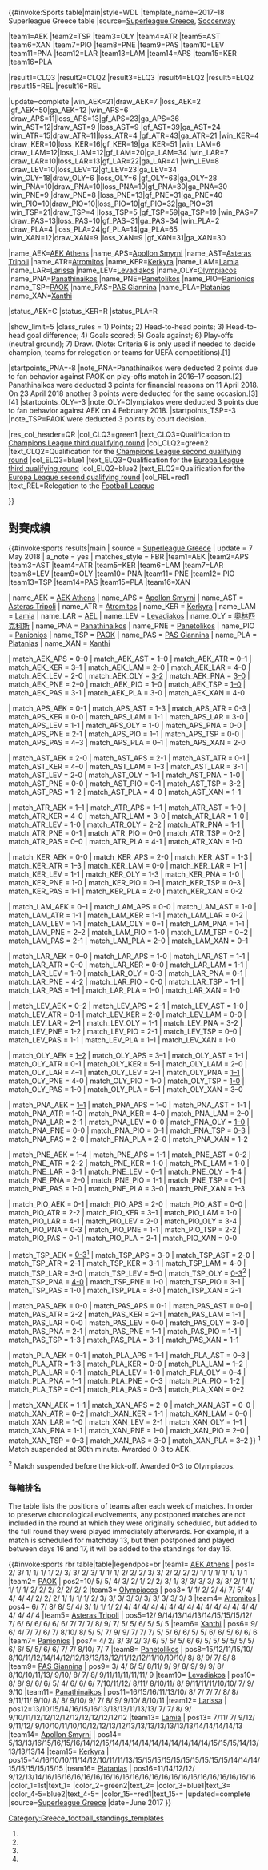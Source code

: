 <noinclude></noinclude>  </noinclude>{{\#invoke:Sports table|main|style=WDL |template_name=2017–18 Superleague Greece table |source=[Superleague Greece](http://superleaguegreece.net/en/scoreboard/2017-2018-superleague-70), [Soccerway](https://int.soccerway.com/national/greece/super-league/20172018/regular-season/r42568/)

|team1=AEK |team2=TSP |team3=OLY |team4=ATR |team5=AST |team6=XAN |team7=PIO |team8=PNE |team9=PAS |team10=LEV |team11=PNA |team12=LAR |team13=LAM |team14=APS |team15=KER |team16=PLA

|result1=CLQ3 |result2=CLQ2 |result3=ELQ3 |result4=ELQ2 |result5=ELQ2 |result15=REL |result16=REL

|update=complete |win_AEK=21|draw_AEK=7 |loss_AEK=2 |gf_AEK=50|ga_AEK=12 |win_APS=6 |draw_APS=11|loss_APS=13|gf_APS=23|ga_APS=36 |win_AST=12|draw_AST=9 |loss_AST=9 |gf_AST=39|ga_AST=24 |win_ATR=15|draw_ATR=11|loss_ATR=4 |gf_ATR=43|ga_ATR=21 |win_KER=4 |draw_KER=10|loss_KER=16|gf_KER=19|ga_KER=51 |win_LAM=6 |draw_LAM=12|loss_LAM=12|gf_LAM=20|ga_LAM=34 |win_LAR=7 |draw_LAR=10|loss_LAR=13|gf_LAR=22|ga_LAR=41 |win_LEV=8 |draw_LEV=10|loss_LEV=12|gf_LEV=23|ga_LEV=34 |win_OLY=18|draw_OLY=6 |loss_OLY=6 |gf_OLY=63|ga_OLY=28 |win_PNA=10|draw_PNA=10|loss_PNA=10|gf_PNA=30|ga_PNA=30 |win_PNE=9 |draw_PNE=8 |loss_PNE=13|gf_PNE=31|ga_PNE=40 |win_PIO=10|draw_PIO=10|loss_PIO=10|gf_PIO=32|ga_PIO=31 |win_TSP=21|draw_TSP=4 |loss_TSP=5 |gf_TSP=59|ga_TSP=19 |win_PAS=7 |draw_PAS=13|loss_PAS=10|gf_PAS=31|ga_PAS=34 |win_PLA=2 |draw_PLA=4 |loss_PLA=24|gf_PLA=14|ga_PLA=65 |win_XAN=12|draw_XAN=9 |loss_XAN=9 |gf_XAN=31|ga_XAN=30

|name_AEK=[AEK Athens](https://zh.wikipedia.org/wiki/AEK_Athens_F.C. "wikilink") |name_APS=[Apollon Smyrni](https://zh.wikipedia.org/wiki/Apollon_Smyrni_F.C. "wikilink") |name_AST=[Asteras Tripoli](https://zh.wikipedia.org/wiki/Asteras_Tripoli_F.C. "wikilink") |name_ATR=[Atromitos](https://zh.wikipedia.org/wiki/Atromitos_F.C. "wikilink") |name_KER=[Kerkyra](https://zh.wikipedia.org/wiki/PAE_Kerkyra "wikilink") |name_LAM=[Lamia](https://zh.wikipedia.org/wiki/Lamia_F.C. "wikilink") |name_LAR=[Larissa](https://zh.wikipedia.org/wiki/Athlitiki_Enosi_Larissa_F.C. "wikilink") |name_LEV=[Levadiakos](https://zh.wikipedia.org/wiki/Levadiakos_F.C. "wikilink") |name_OLY=[Olympiacos](https://zh.wikipedia.org/wiki/Olympiacos_F.C. "wikilink") |name_PNA=[Panathinaikos](https://zh.wikipedia.org/wiki/Panathinaikos_F.C. "wikilink") |name_PNE=[Panetolikos](https://zh.wikipedia.org/wiki/Panetolikos_F.C. "wikilink") |name_PIO=[Panionios](https://zh.wikipedia.org/wiki/Panionios_F.C. "wikilink") |name_TSP=[PAOK](https://zh.wikipedia.org/wiki/PAOK_FC "wikilink") |name_PAS=[PAS Giannina](https://zh.wikipedia.org/wiki/PAS_Giannina_F.C. "wikilink") |name_PLA=[Platanias](https://zh.wikipedia.org/wiki/Platanias_F.C. "wikilink") |name_XAN=[Xanthi](https://zh.wikipedia.org/wiki/Xanthi_F.C. "wikilink")

|status_AEK=C |status_KER=R |status_PLA=R

|show_limit=5 |class_rules = 1) Points; 2) Head-to-head points; 3) Head-to-head goal difference; 4) Goals scored; 5) Goals against; 6) Play-offs (neutral ground); 7) Draw.
(Note: Criteria 6 is only used if needed to decide champion, teams for relegation or teams for UEFA competitions).\[1\]

|startpoints_PNA=-8 |note_PNA=Panathinaikos were deducted 2 points due to fan behavior against PAOK on play-offs match in 2016–17 season.\[2\]
Panathinaikos were deducted 3 points for financial reasons on 11 April 2018. On 23 April 2018 another 3 points were deducted for the same occasion.\[3\]\[4\] |startpoints_OLY=-3 |note_OLY=Olympiakos were deducted 3 points due to fan behavior against AEK on 4 February 2018. |startpoints_TSP=-3 |note_TSP=PAOK were deducted 3 points by court decision.

|res_col_header=QR |col_CLQ3=green1 |text_CLQ3=Qualification to [Champions League third qualifying round](https://zh.wikipedia.org/wiki/2018–19_UEFA_Champions_League#Third_qualifying_round "wikilink") |col_CLQ2=green2 |text_CLQ2=Qualification for the [Champions League second qualifying round](https://zh.wikipedia.org/wiki/2018–19_UEFA_Champions_League#Second_qualifying_round "wikilink") |col_ELQ3=blue1 |text_ELQ3=Qualification for the [Europa League third qualifying round](https://zh.wikipedia.org/wiki/2018–19_UEFA_Europa_League#Third_qualifying_round "wikilink") |col_ELQ2=blue2 |text_ELQ2=Qualification for the [Europa League second qualifying round](https://zh.wikipedia.org/wiki/2018–19_UEFA_Europa_League#Second_qualifying_round "wikilink") |col_REL=red1 |text_REL=Relegation to the [Football League](https://zh.wikipedia.org/wiki/2018–19_Football_League_\(Greece\) "wikilink")

}}<noinclude>  </noinclude>

## 對賽成績

{{\#invoke:sports results|main | source = [Superleague Greece](http://www.superleaguegreece.net/en/schedule/2017-2018-16) | update = 7 May 2018 | a_note = yes | matches_style = FBR |team1=AEK |team2=APS |team3=AST |team4=ATR |team5=KER |team6=LAM |team7=LAR |team8=LEV |team9=OLY |team10= PNA |team11= PNE |team12= PIO |team13=TSP |team14=PAS |team15=PLA |team16=XAN

| name_AEK = [AEK Athens](https://zh.wikipedia.org/wiki/AEK雅典 "wikilink") | name_APS = [Apollon Smyrni](https://zh.wikipedia.org/wiki/Apollon_Smyrni_F.C. "wikilink") | name_AST = [Asteras Tripoli](https://zh.wikipedia.org/wiki/Asteras_Tripoli_F.C. "wikilink") | name_ATR = [Atromitos](https://zh.wikipedia.org/wiki/Atromitos_F.C. "wikilink") | name_KER = [Kerkyra](https://zh.wikipedia.org/wiki/PAE_Kerkyra "wikilink") | name_LAM = [Lamia](https://zh.wikipedia.org/wiki/Lamia_F.C. "wikilink") | name_LAR = [AEL](https://zh.wikipedia.org/wiki/Athlitiki_Enosi_Larissa_F.C. "wikilink") | name_LEV = [Levadiakos](https://zh.wikipedia.org/wiki/Levadiakos_F.C. "wikilink") | name_OLY = [奧林匹克科斯](https://zh.wikipedia.org/wiki/奧林匹克科斯足球俱樂部 "wikilink") | name_PNA = [Panathinaikos](https://zh.wikipedia.org/wiki/Panathinaikos_F.C. "wikilink") | name_PNE = [Panetolikos](https://zh.wikipedia.org/wiki/Panetolikos_F.C. "wikilink") | name_PIO = [Panionios](https://zh.wikipedia.org/wiki/Panionios_G.S.S. "wikilink") | name_TSP = [PAOK](https://zh.wikipedia.org/wiki/PAOK_FC "wikilink") | name_PAS = [PAS Giannina](https://zh.wikipedia.org/wiki/PAS_Giannina_F.C. "wikilink") | name_PLA = [Platanias](https://zh.wikipedia.org/wiki/Platanias_F.C. "wikilink") | name_XAN = [Xanthi](https://zh.wikipedia.org/wiki/Xanthi_F.C. "wikilink")

| match_AEK_APS = 0–0 | match_AEK_AST = 1–0 | match_AEK_ATR = 0–1 | match_AEK_KER = 3–1 | match_AEK_LAM = 2–0 | match_AEK_LAR = 4–0 | match_AEK_LEV = 2-0 | match_AEK_OLY = [3-2](https://zh.wikipedia.org/wiki/Olympiacos–A.E.K._rivalry "wikilink") | match_AEK_PNA = [3–0](https://zh.wikipedia.org/wiki/A.E.K.–Panathinaikos_rivalry "wikilink") | match_AEK_PNE = 2–0 | match_AEK_PIO = 1–0 | match_AEK_TSP = [1–0](https://zh.wikipedia.org/wiki/Double-headed_eagles_derby "wikilink") | match_AEK_PAS = 3-1 | match_AEK_PLA = 3-0 | match_AEK_XAN = 4-0

| match_APS_AEK = 0-1 | match_APS_AST = 1-3 | match_APS_ATR = 0-3 | match_APS_KER = 0-0 | match_APS_LAM = 1-1 | match_APS_LAR = 3-0 | match_APS_LEV = 1-1 | match_APS_OLY = 1-0 | match_APS_PNA = 0-0 | match_APS_PNE = 2-1 | match_APS_PIO = 1–1 | match_APS_TSP = 0-0 | match_APS_PAS = 4–3 | match_APS_PLA = 0–1 | match_APS_XAN = 2-0

| match_AST_AEK = 2-0 | match_AST_APS = 2-1 | match_AST_ATR = 0-1 | match_AST_KER = 4–0 | match_AST_LAM = 1–3 | match_AST_LAR = 3-1 | match_AST_LEV = 2-0 | match_AST_OLY = 1-1 | match_AST_PNA = 1-0 | match_AST_PNE = 0-0 | match_AST_PIO = 0-1 | match_AST_TSP = 3-2 | match_AST_PAS = 1–2 | match_AST_PLA = 4-0 | match_AST_XAN = 1-1

| match_ATR_AEK = 1–1 | match_ATR_APS = 1–1 | match_ATR_AST = 1-0 | match_ATR_KER = 4-0 | match_ATR_LAM = 3–0 | match_ATR_LAR = 1-0 | match_ATR_LEV = 1-0 | match_ATR_OLY = 2–2 | match_ATR_PNA = 1-1 | match_ATR_PNE = 0-1 | match_ATR_PIO = 0–0 | match_ATR_TSP = 0-2 | match_ATR_PAS = 0–0 | match_ATR_PLA = 4-1 | match_ATR_XAN = 1-0

| match_KER_AEK = 0-0 | match_KER_APS = 2-0 | match_KER_AST = 1-3 | match_KER_ATR = 1–3 | match_KER_LAM = 0-0 | match_KER_LAR = 1–1 | match_KER_LEV = 1-1 | match_KER_OLY = 1-3 | match_KER_PNA = 1-0 | match_KER_PNE = 1-0 | match_KER_PIO = 0–1 | match_KER_TSP = 0–3 | match_KER_PAS = 1-1 | match_KER_PLA = 2-0 | match_KER_XAN = 0-2

| match_LAM_AEK = 0–1 | match_LAM_APS = 0-0 | match_LAM_AST = 1-0 | match_LAM_ATR = 1-1 | match_LAM_KER = 1-1 | match_LAM_LAR = 0-2 | match_LAM_LEV = 1-1 | match_LAM_OLY = 0−1 | match_LAM_PNA = 1-1 | match_LAM_PNE = 2–2 | match_LAM_PIO = 1-0 | match_LAM_TSP = 0−2 | match_LAM_PAS = 2-1 | match_LAM_PLA = 2-0 | match_LAM_XAN = 0–1

| match_LAR_AEK = 0–0 | match_LAR_APS = 1-0 | match_LAR_AST = 1-1 | match_LAR_ATR = 0–0 | match_LAR_KER = 0-0 | match_LAR_LAM = 1-1 | match_LAR_LEV = 1–0 | match_LAR_OLY = 0–3 | match_LAR_PNA = 0-1 | match_LAR_PNE = 4-2 | match_LAR_PIO = 0-0 | match_LAR_TSP = 1–1 | match_LAR_PAS = 1–1 | match_LAR_PLA = 1–0 | match_LAR_XAN = 1-0

| match_LEV_AEK = 0–2 | match_LEV_APS = 2-1 | match_LEV_AST = 1-0 | match_LEV_ATR = 0-1 | match_LEV_KER = 2-0 | match_LEV_LAM = 0-0 | match_LEV_LAR = 2–1 | match_LEV_OLY = 1-1 | match_LEV_PNA = 3-2 | match_LEV_PNE = 1-2 | match_LEV_PIO = 2-1 | match_LEV_TSP = 0–0 | match_LEV_PAS = 1-1 | match_LEV_PLA = 1–1 | match_LEV_XAN = 1-0

| match_OLY_AEK = [1–2](https://zh.wikipedia.org/wiki/Olympiacos–A.E.K._rivalry "wikilink") | match_OLY_APS = 3–1 | match_OLY_AST = 1-1 | match_OLY_ATR = 0-1 | match_OLY_KER = 5-1 | match_OLY_LAM = 2–0 | match_OLY_LAR = 4–1 | match_OLY_LEV = 2-1 | match_OLY_PNA = [1–1](https://zh.wikipedia.org/wiki/Derby_of_the_eternal_enemies "wikilink") | match_OLY_PNE = 4-0 | match_OLY_PIO = 1-0 | match_OLY_TSP = [1-0](https://zh.wikipedia.org/wiki/Olympiacos–PAOK_rivalry "wikilink") | match_OLY_PAS = 1-0 | match_OLY_PLA = 5–1 | match_OLY_XAN = 3–0

| match_PNA_AEK = [1–1](https://zh.wikipedia.org/wiki/A.E.K.–Panathinaikos_rivalry "wikilink") | match_PNA_APS = 1–0 | match_PNA_AST = 1-1 | match_PNA_ATR = 1-0 | match_PNA_KER = 4–0 | match_PNA_LAM = 2–0 | match_PNA_LAR = 2-1 | match_PNA_LEV = 0-0 | match_PNA_OLY = [1–0](https://zh.wikipedia.org/wiki/Derby_of_the_eternal_enemies "wikilink") | match_PNA_PNE = 0-0 | match_PNA_PIO = 0–1 | match_PNA_TSP = [0-3](https://zh.wikipedia.org/wiki/Panathinaikos-PAOK_rivalry "wikilink") | match_PNA_PAS = 2–0 | match_PNA_PLA = 2–0 | match_PNA_XAN = 1-2

| match_PNE_AEK = 1–4 | match_PNE_APS = 1-1 | match_PNE_AST = 0-2 | match_PNE_ATR = 2–2 | match_PNE_KER = 1-0 | match_PNE_LAM = 1-0 | match_PNE_LAR = 3-1 | match_PNE_LEV = 0–1 | match_PNE_OLY = 1-4 | match_PNE_PNA = 2–0 | match_PNE_PIO = 1-1 | match_PNE_TSP = 0–1 | match_PNE_PAS = 1-0 | match_PNE_PLA = 3–0 | match_PNE_XAN = 1–3

| match_PIO_AEK = 0-1 | match_PIO_APS = 2-0 | match_PIO_AST = 0–0 | match_PIO_ATR = 2-2 | match_PIO_KER = 3–1 | match_PIO_LAM = 1-0 | match_PIO_LAR = 4-1 | match_PIO_LEV = 2-0 | match_PIO_OLY = 3-4 | match_PIO_PNA = 0-3 | match_PIO_PNE = 1-1 | match_PIO_TSP = 2-2 | match_PIO_PAS = 0-1 | match_PIO_PLA = 2-1 | match_PIO_XAN = 0-0

| match_TSP_AEK = [0-3<sup>1</sup>](https://zh.wikipedia.org/wiki/Double-headed_eagles_derby "wikilink") | match_TSP_APS = 3-0 | match_TSP_AST = 2-0 | match_TSP_ATR = 2-1 | match_TSP_KER = 3-1 | match_TSP_LAM = 4-0 | match_TSP_LAR = 3-0 | match_TSP_LEV = 5–0 | match_TSP_OLY = [0-3<sup>2</sup>](https://zh.wikipedia.org/wiki/Olympiacos–PAOK_rivalry "wikilink") | match_TSP_PNA = [4-0](https://zh.wikipedia.org/wiki/Panathinaikos-PAOK_rivalry "wikilink") | match_TSP_PNE = 1-0 | match_TSP_PIO = 3-1 | match_TSP_PAS = 1-0 | match_TSP_PLA = 3-0 | match_TSP_XAN = 2-1

| match_PAS_AEK = 0-0 | match_PAS_APS = 0-1 | match_PAS_AST = 0–0 | match_PAS_ATR = 2-2 | match_PAS_KER = 2–1 | match_PAS_LAM = 1-1 | match_PAS_LAR = 0-0 | match_PAS_LEV = 0–0 | match_PAS_OLY = 3-0 | match_PAS_PNA = 2-1 | match_PAS_PNE = 1–1 | match_PAS_PIO = 1-1 | match_PAS_TSP = 1-3 | match_PAS_PLA = 3-1 | match_PAS_XAN = 1-1

| match_PLA_AEK = 0-1 | match_PLA_APS = 1–1 | match_PLA_AST = 0–3 | match_PLA_ATR = 1-3 | match_PLA_KER = 0–0 | match_PLA_LAM = 1–2 | match_PLA_LAR = 0-1 | match_PLA_LEV = 1-0 | match_PLA_OLY = 0–4 | match_PLA_PNA = 1–1 | match_PLA_PNE = 0–3 | match_PLA_PIO = 1-2 | match_PLA_TSP = 0–1 | match_PLA_PAS = 0–3 | match_PLA_XAN = 0–2

| match_XAN_AEK = 1-1 | match_XAN_APS = 2–0 | match_XAN_AST = 0-0 | match_XAN_ATR = 0–2 | match_XAN_KER = 1-1 | match_XAN_LAM = 0–0 | match_XAN_LAR = 1-0 | match_XAN_LEV = 2-1 | match_XAN_OLY = 1–1 | match_XAN_PNA = 1-1 | match_XAN_PNE = 1–0 | match_XAN_PIO = 2–0 | match_XAN_TSP = 0–3 | match_XAN_PAS = 3-0 | match_XAN_PLA = 3–2 }} <sup>1</sup> Match suspended at 90th minute. Awarded 0–3 to AEK.

<sup>2</sup> Match suspended before the kick-off. Awarded 0–3 to Olympiacos.

### 每輪排名

The table lists the positions of teams after each week of matches. In order to preserve chronological evolvements, any postponed matches are not included in the round at which they were originally scheduled, but added to the full round they were played immediately afterwards. For example, if a match is scheduled for matchday 13, but then postponed and played between days 16 and 17, it will be added to the standings for day 16.

{{\#invoke:sports rbr table|table|legendpos=br |team1= [AEK Athens](https://zh.wikipedia.org/wiki/AEK_Athens_F.C. "wikilink") | pos1= 2/ 3/ 1/ 1/ 1/ 1/ 2/ 3/ 3/ 2/ 3/ 1/ 1/ 1/ 2/ 2/ 2/ 3/ 3/ 2/ 2/ 2/ 2/ 1/ 1/ 1/ 1/ 1/ 1/ 1 |team2= [PAOK](https://zh.wikipedia.org/wiki/PAOK_FC "wikilink") | pos2=10/ 5/ 5/ 4/ 3/ 2/ 1/ 2/ 2/ 3/ 1/ 3/ 3/ 3/ 3/ 3/ 3/ 2/ 1/ 1/ 1/ 1/ 1/ 2/ 2/ 2/ 2/ 2/ 2/ 2 |team3= [Olympiacos](https://zh.wikipedia.org/wiki/Olympiacos_F.C. "wikilink") | pos3= 1/ 1/ 2/ 2/ 4/ 7/ 5/ 4/ 4/ 4/ 4/ 2/ 2/ 2/ 1/ 1/ 1/ 1/ 2/ 3/ 3/ 3/ 3/ 3/ 3/ 3/ 3/ 3/ 3/ 3 |team4= [Atromitos](https://zh.wikipedia.org/wiki/Atromitos_F.C. "wikilink") | pos4= 6/ 7/ 8/ 8/ 5/ 4/ 3/ 1/ 1/ 1/ 2/ 4/ 4/ 4/ 4/ 4/ 4/ 4/ 4/ 4/ 4/ 4/ 4/ 4/ 4/ 4/ 4/ 4/ 4/ 4 |team5= [Asteras Tripoli](https://zh.wikipedia.org/wiki/Asteras_Tripoli_F.C. "wikilink") | pos5=12/ 9/14/13/14/13/14/15/15/15/12/ 7/ 6/ 6/ 6/ 6/ 6/ 6/ 7/ 7/ 7/ 8/ 9/ 7/ 5/ 5/ 6/ 5/ 5/ 5 |team6= [Xanthi](https://zh.wikipedia.org/wiki/Xanthi_F.C. "wikilink") | pos6= 9/ 6/ 4/ 7/ 7/ 6/ 7/ 8/10/ 8/ 5/ 5/ 7/ 9/ 9/ 7/ 7/ 7/ 5/ 5/ 6/ 6/ 5/ 5/ 6/ 6/ 5/ 6/ 6/ 6 |team7= [Panionios](https://zh.wikipedia.org/wiki/Panionios_G.S.S. "wikilink") | pos7= 4/ 2/ 3/ 3/ 2/ 3/ 6/ 5/ 5/ 5/ 6/ 6/ 5/ 5/ 5/ 5/ 5/ 5/ 6/ 6/ 5/ 5/ 6/ 6/ 7/ 7/ 8/10/ 7/ 7 |team8= [Panetolikos](https://zh.wikipedia.org/wiki/Panetolikos_F.C. "wikilink") | pos8=15/12/11/15/10/ 8/10/11/12/14/14/12/12/13/13/13/12/11/12/12/11/10/10/10/ 8/ 8/ 9/ 7/ 8/ 8 |team9= [PAS Giannina](https://zh.wikipedia.org/wiki/PAS_Giannina_F.C. "wikilink") | pos9= 3/ 4/ 6/ 5/ 8/11/ 9/ 9/ 8/ 9/ 9/ 9/ 8/ 8/10/10/11/13/ 9/10/ 8/ 7/ 8/ 9/11/11/11/11/11/ 9 |team10= [Levadiakos](https://zh.wikipedia.org/wiki/Levadiakos_F.C. "wikilink") | pos10= 8/ 8/ 9/ 6/ 6/ 5/ 4/ 6/ 6/ 6/ 7/10/11/12/ 8/11/ 8/10/11/ 8/ 9/11/11/11/10/10/ 7/ 9/ 9/10 |team11= [Panathinaikos](https://zh.wikipedia.org/wiki/Panathinaikos_F.C. "wikilink") | pos11=16/15/16/11/13/10/ 8/ 7/ 7/ 7/ 8/ 8/ 9/11/11/ 9/10/ 8/ 8/ 9/10/ 9/ 7/ 8/ 9/ 9/10/ 8/10/11 |team12= [Larissa](https://zh.wikipedia.org/wiki/Athlitiki_Enosi_Larissa_F.C. "wikilink") | pos12=13/10/15/14/16/15/16/13/13/13/11/13/13/ 7/ 7/ 8/ 9/ 9/10/11/12/12/12/12/12/12/12/12/12/12 |team13= [Lamia](https://zh.wikipedia.org/wiki/Lamia_F.C. "wikilink") | pos13= 7/11/ 7/ 9/12/ 9/11/12/ 9/10/10/11/10/10/12/12/13/12/13/13/13/13/13/13/13/14/14/14/14/13 |team14= [Apollon Smyrni](https://zh.wikipedia.org/wiki/Apollon_Smyrni_F.C. "wikilink") | pos14= 5/13/13/16/15/16/15/16/14/12/15/14/14/14/14/14/14/14/14/14/14/15/15/15/14/13/13/13/13/14 |team15= [Kerkyra](https://zh.wikipedia.org/wiki/PAE_Kerkyra "wikilink") | pos15=14/16/10/10/11/14/12/10/11/11/13/15/15/15/15/15/15/15/15/15/15/14/14/14/15/15/15/15/15/15 |team16= [Platanias](https://zh.wikipedia.org/wiki/Platanias_F.C. "wikilink") | pos16=11/14/12/12/ 9/12/13/14/16/16/16/16/16/16/16/16/16/16/16/16/16/16/16/16/16/16/16/16/16/16 |color_1=1st|text_1= |color_2=green2|text_2= |color_3=blue1|text_3= |color_4-5=blue2|text_4-5= |color_15-=red1|text_15-= |updated=complete |source=[Superleague Greece](http://www.superleaguegreece.net/el/scoreboard) |date=June 2017 }}

[Category:Greece_football_standings_templates](https://zh.wikipedia.org/wiki/Category:Greece_football_standings_templates "wikilink")

1.
2.
3.
4.